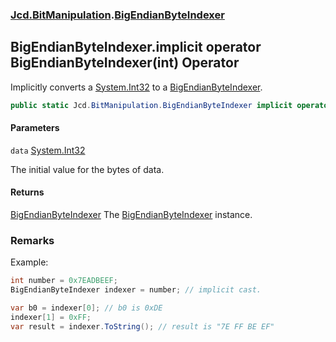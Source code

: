 ### [Jcd.BitManipulation](Jcd.BitManipulation.md 'Jcd.BitManipulation').[BigEndianByteIndexer](Jcd.BitManipulation.BigEndianByteIndexer.md 'Jcd.BitManipulation.BigEndianByteIndexer')

## BigEndianByteIndexer.implicit operator BigEndianByteIndexer(int) Operator

Implicitly converts a [System.Int32](https://docs.microsoft.com/en-us/dotnet/api/System.Int32 'System.Int32') to
a [BigEndianByteIndexer](Jcd.BitManipulation.BigEndianByteIndexer.md 'Jcd.BitManipulation.BigEndianByteIndexer').

```csharp
public static Jcd.BitManipulation.BigEndianByteIndexer implicit operator BigEndianByteIndexer(int data);
```

#### Parameters

<a name='Jcd.BitManipulation.BigEndianByteIndexer.op_ImplicitJcd.BitManipulation.BigEndianByteIndexer(int).data'></a>

`data` [System.Int32](https://docs.microsoft.com/en-us/dotnet/api/System.Int32 'System.Int32')

The initial value for the bytes of data.

#### Returns

[BigEndianByteIndexer](Jcd.BitManipulation.BigEndianByteIndexer.md 'Jcd.BitManipulation.BigEndianByteIndexer')
The [BigEndianByteIndexer](Jcd.BitManipulation.BigEndianByteIndexer.md 'Jcd.BitManipulation.BigEndianByteIndexer')
instance.

### Remarks

Example:

```csharp
int number = 0x7EADBEEF;
BigEndianByteIndexer indexer = number; // implicit cast.

var b0 = indexer[0]; // b0 is 0xDE
indexer[1] = 0xFF;
var result = indexer.ToString(); // result is "7E FF BE EF"
```